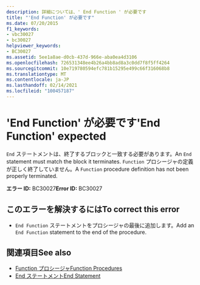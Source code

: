 ```yaml
---
description: 詳細については、' End Function ' が必要です
title: "'End Function' が必要です"
ms.date: 07/20/2015
f1_keywords:
- vbc30027
- bc30027
helpviewer_keywords:
- BC30027
ms.assetid: 5ee1a8ae-d0cb-437d-966e-aba0ea4d3106
ms.openlocfilehash: 726531348ee4b26a4bb8ad8a3c0dd7f8f5ff4264
ms.sourcegitcommit: 10e719780594efc781b15295e499c66f316068b8
ms.translationtype: MT
ms.contentlocale: ja-JP
ms.lasthandoff: 02/14/2021
ms.locfileid: "100457187"
---
```

# <a name="end-function-expected"></a><span data-ttu-id="9cbe9-103">'End Function' が必要です</span><span class="sxs-lookup"><span data-stu-id="9cbe9-103">'End Function' expected</span></span>

<span data-ttu-id="9cbe9-104">`End` ステートメントは、終了するブロックと一致する必要があります。</span><span class="sxs-lookup"><span data-stu-id="9cbe9-104">An `End` statement must match the block it terminates.</span></span> <span data-ttu-id="9cbe9-105">`Function` プロシージャの定義が正しく終了していません。</span><span class="sxs-lookup"><span data-stu-id="9cbe9-105">A `Function` procedure definition has not been properly terminated.</span></span>  
  
 <span data-ttu-id="9cbe9-106">**エラー ID:** BC30027</span><span class="sxs-lookup"><span data-stu-id="9cbe9-106">**Error ID:** BC30027</span></span>  
  
## <a name="to-correct-this-error"></a><span data-ttu-id="9cbe9-107">このエラーを解決するには</span><span class="sxs-lookup"><span data-stu-id="9cbe9-107">To correct this error</span></span>  
  
- <span data-ttu-id="9cbe9-108">`End Function` ステートメントをプロシージャの最後に追加します。</span><span class="sxs-lookup"><span data-stu-id="9cbe9-108">Add an `End Function` statement to the end of the procedure.</span></span>  
  
## <a name="see-also"></a><span data-ttu-id="9cbe9-109">関連項目</span><span class="sxs-lookup"><span data-stu-id="9cbe9-109">See also</span></span>

- [<span data-ttu-id="9cbe9-110">Function プロシージャ</span><span class="sxs-lookup"><span data-stu-id="9cbe9-110">Function Procedures</span></span>](../programming-guide/language-features/procedures/function-procedures.md)
- [<span data-ttu-id="9cbe9-111">End ステートメント</span><span class="sxs-lookup"><span data-stu-id="9cbe9-111">End Statement</span></span>](../language-reference/statements/end-statement.md)
